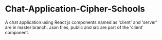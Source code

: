 # Chat-Application-Cipher-Schools
A chat application using React js 
components named as 'client' and 'server' are in master branch.
Json files, public and src are part of the 'client' component.
